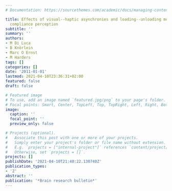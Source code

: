 ```yaml
---
# Documentation: https://sourcethemes.com/academic/docs/managing-content/

title: Effects of visual--haptic asynchronies and loading--unloading movements on
  compliance perception
subtitle: ''
summary: ''
authors:
- M Di Luca
- B Knörlein
- Marc O Ernst
- M Harders
tags: []
categories: []
date: '2011-01-01'
lastmod: 2021-04-10T23:36:31+02:00
featured: false
draft: false

# Featured image
# To use, add an image named `featured.jpg/png` to your page's folder.
# Focal points: Smart, Center, TopLeft, Top, TopRight, Left, Right, BottomLeft, Bottom, BottomRight.
image:
  caption: ''
  focal_point: ''
  preview_only: false

# Projects (optional).
#   Associate this post with one or more of your projects.
#   Simply enter your project's folder or file name without extension.
#   E.g. `projects = ["internal-project"]` references `content/project/deep-learning/index.md`.
#   Otherwise, set `projects = []`.
projects: []
publishDate: '2021-04-10T21:40:22.130740Z'
publication_types:
- '2'
abstract: ''
publication: '*Brain research bulletin*'
---
```

